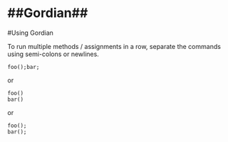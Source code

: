 ##Gordian##
===========

#Using Gordian

To run multiple methods / assignments in a row, separate the commands using semi-colons or newlines.

    foo();bar;

or

    foo()
    bar()

or

    foo();
    bar();
